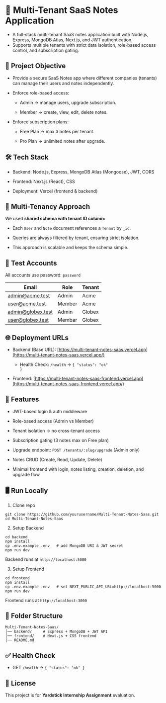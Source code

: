 # 📝 Multi-Tenant SaaS Notes Application

- A full-stack multi-tenant SaaS notes application built with Node.js, Express, MongoDB Atlas, Next.js, and JWT authentication.
- Supports multiple tenants with strict data isolation, role-based access control, and subscription gating.

## 🚀 Project Objective

- Provide a secure SaaS Notes app where different companies (tenants) can manage their users and notes independently.

- Enforce role-based access:

  - Admin → manage users, upgrade subscription.

  - Member → create, view, edit, delete notes.

- Enforce subscription plans:

  - Free Plan → max 3 notes per tenant.

  - Pro Plan → unlimited notes after upgrade.

## 🛠️ Tech Stack

- Backend: Node.js, Express, MongoDB Atlas (Mongoose), JWT, CORS

- Frontend: Next.js (React), CSS

- Deployment: Vercel (frontend & backend)

## 🏢 Multi-Tenancy Approach

We used **shared schema with tenant ID column:**

- Each <code>User</code> and <code>Note</code> document references a <code>Tenant</code> by <code>_id</code>.

- Queries are always filtered by tenant, ensuring strict isolation.

- This approach is scalable and keeps the schema simple.

## 🔑 Test Accounts

All accounts use password: <code>password</code>

| Email  | Role | Tenant |
| -------------- | ------------- | ------------- |
| admin@acme.test  | Admin  | Acme |
| user@acme.test  | Member  | Acme |
| admin@globex.test | Admin | Globex |
| user@globex.test | Membar | Globex |

## 🌐 Deployment URLs

- Backend (Base URL): [https://multi-tenant-notes-saas.vercel.app](https://multi-tenant-notes-saas.vercel.app/)

  - Health Check: <code>/health</code> → <code>{ "status": "ok" }</code>

- Frontend: [https://multi-tenant-notes-saas-frontend.vercel.app](https://multi-tenant-notes-saas-frontend.vercel.app/)

## 📌 Features

- JWT-based login & auth middleware

- Role-based access (Admin vs Member)

- Tenant isolation → no cross-tenant access

- Subscription gating (3 notes max on Free plan)

- Upgrade endpoint: <code>POST /tenants/:slug/upgrade</code> (Admin only)

- Notes CRUD (Create, Read, Update, Delete)

- Minimal frontend with login, notes listing, creation, deletion, and upgrade flow

## 🖥️ Run Locally
1. Clone repo
```
git clone https://github.com/yourusername/Multi-Tenant-Notes-Saas.git
cd Multi-Tenant-Notes-Saas
```

2. Setup Backend
```
cd backend
npm install
cp .env.example .env   # add MongoDB URI & JWT secret
npm run dev
```

Backend runs at <code>http://localhost:5000</code>

3. Setup Frontend
```
cd frontend
npm install
cp .env.example .env   # set NEXT_PUBLIC_API_URL=http://localhost:5000
npm run dev
```

Frontend runs at <code>http://localhost:3000</code>

## 📂 Folder Structure
```
Multi-Tenant-Notes-Saas/
│── backend/     # Express + MongoDB + JWT API
│── frontend/    # Next.js + CSS frontend
│── README.md
```

## ✅ Health Check

- GET <code>/health</code> → <code>{ "status": "ok" }</code>

## 📜 License

This project is for **Yardstick Internship Assignment** evaluation.
